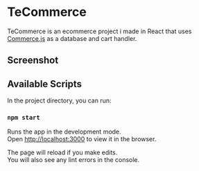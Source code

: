 # TeCommerce

TeCommerce is an ecommerce project i made in React that uses [Commerce.js](https://commercejs.com/) as a database and cart handler.

## Screenshot

## Available Scripts

In the project directory, you can run:

### `npm start`

Runs the app in the development mode.\
Open [http://localhost:3000](http://localhost:3000) to view it in the browser.

The page will reload if you make edits.\
You will also see any lint errors in the console.

